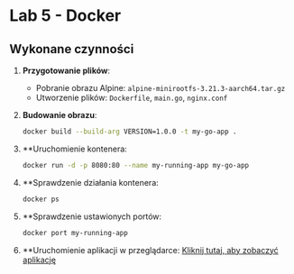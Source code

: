 # Lab 5 - Docker

## Wykonane czynności

1. **Przygotowanie plików**:
   - Pobranie obrazu Alpine: `alpine-minirootfs-3.21.3-aarch64.tar.gz`
   - Utworzenie plików: `Dockerfile`, `main.go`, `nginx.conf`

2. **Budowanie obrazu**:
   ```bash
   docker build --build-arg VERSION=1.0.0 -t my-go-app .

3. **Uruchomienie kontenera:
   ```bash
   docker run -d -p 8080:80 --name my-running-app my-go-app

4. **Sprawdzenie działania kontenera:
   ```bash
   docker ps

5. **Sprawdzenie ustawionych portów:
   ```bash
   docker port my-running-app

6. **Uruchomienie aplikacji w przeglądarce:
   [Kliknij tutaj, aby zobaczyć aplikację](http://localhost:8080/)
